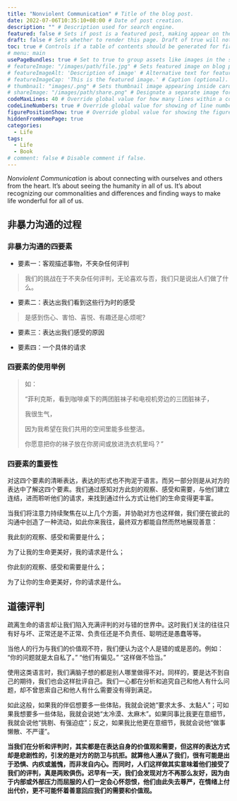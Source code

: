 ```yaml
---
title: "Nonviolent Communication" # Title of the blog post.
date: 2022-07-06T10:35:10+08:00 # Date of post creation.
description: "" # Description used for search engine.
featured: false # Sets if post is a featured post, making appear on the home page side bar.
draft: false # Sets whether to render this page. Draft of true will not be rendered.
toc: true # Controls if a table of contents should be generated for first-level links automatically.
# menu: main
usePageBundles: true # Set to true to group assets like images in the same folder as this post.
# featureImage: "/images/path/file.jpg" # Sets featured image on blog post.
# featureImageAlt: 'Description of image' # Alternative text for featured image.
# featureImageCap: 'This is the featured image.' # Caption (optional).
# thumbnail: "images/.png" # Sets thumbnail image appearing inside card on homepage.
# shareImage: "/images/path/share.png" # Designate a separate image for social media sharing.
codeMaxLines: 40 # Override global value for how many lines within a code block before auto-collapsing.
codeLineNumbers: true # Override global value for showing of line numbers within code block.
figurePositionShow: true # Override global value for showing the figure label.
hiddenFromHomePage: true
categories:
  - Life
tags:
  - Life
  - Book
# comment: false # Disable comment if false.
---
```


*Nonviolent Communication* is about connecting with ourselves and others from the heart. It’s about seeing the humanity in all of us. It’s about recognizing our commonalities and differences and finding ways to make life wonderful for all of us.

<!--more-->

## 非暴力沟通的过程

### 非暴力沟通的四要素

+ 要素一：客观描述事物，不夹杂任何评判

> 我们的挑战在于不夹杂任何评判，无论喜欢与否，我们只是说出人们做了什么。

+ 要素二：表达出我们看到这些行为时的感受

> 是感到伤心、害怕、喜悦、有趣还是心烦呢?

+ 要素三：表达出我们感受的原因

+ 要素四：一个具体的请求

### 四要素的使用举例

> 如：
>
> “菲利克斯，看到咖啡桌下的两团脏袜子和电视机旁边的三团脏袜子，
>
> 我很生气，
>
> 因为我希望在我们共用的空间里能多些整洁。
>
> 你愿意把你的袜子放在你房间或放进洗衣机里吗？”

### 四要素的重要性

对这四个要素的清晰表达，表达的形式也不拘泥于语言。而另一部分则是从对方的表达中了解这四个要素。我们通过感知对方此刻的观察、感受和需要，与他们建立连结，进而聆听他们的请求，来找到通过什么方式让他们的生命变得更丰富。

当我们将注意力持续聚焦在以上几个方面，并协助对方也这样做，我们便在彼此的沟通中创造了一种流动，如此你来我往，最终双方都能自然而然地展现善意：

我此刻的观察、感受和需要是什么；

为了让我的生命更美好，我的请求是什么；

你此刻的观察、感受和需要是什么；

为了让你的生命更美好，你的请求是什么。

## 道德评判

疏离生命的语言却让我们陷入充满评判的对与错的世界中。这时我们关注的往往只有好与坏、正常还是不正常、负责任还是不负责任、聪明还是愚蠢等等。

当他人的行为与我们的价值观不符，我们便认为这个人是错的或是恶的。例如：
“你的问题就是太自私了。”
“他们有偏见。”
“这样做不恰当。”

使用这类语言时，我们满脑子想的都是别人哪里做得不对。同样的，要是达不到自己的期待，我们也会这样批评自己。我们一心都在分析和追究自己和他人有什么问题，却不曾思索自己和他人有什么需要没有得到满足。

如此这般，如果我的伴侣想要多一些体贴，我就会说她“要求太多、太黏人”；可如果我想要多一些体贴，我就会说她“太冷漠、太麻木”。如果同事比我更在意细节，我就会说他“挑剔、有强迫症”；反之，如果我比他更在意细节，我就会说他“做事懒散、不严谨”。

**当我们在分析和评判时，其实都是在表达自身的价值观和需要，但这样的表达方式却是悲剧性的，引发的是对方的防卫与抗拒。就算他人遵从了我们，很有可能是出于恐惧、内疚或羞愧，而非发自内心。而同时，人们这样做其实意味着他们接受了我们的评判，真是两败俱伤。迟早有一天，我们会发现对方不再那么友好，因为由于内部或外部压力而屈服的人们一定会心怀怨恨，他们由此失去尊严，在情绪上付出代价，更不可能怀着善意回应我们的需要和价值观。**

